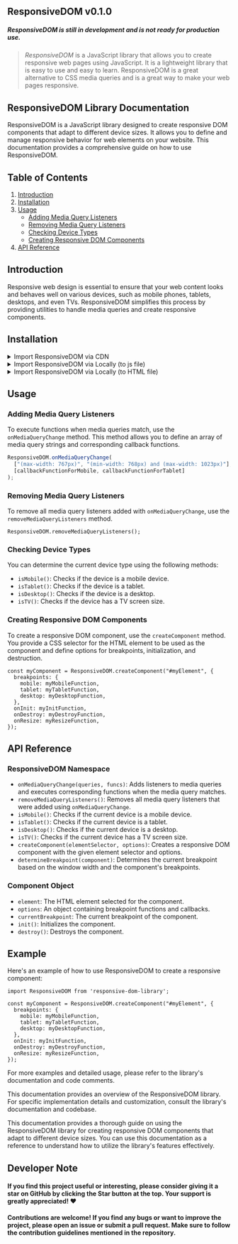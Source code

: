 ## ResponsiveDOM v0.1.0

##### ResponsiveDOM is still in development and is not ready for production use.

> _ResponsiveDOM_ is a JavaScript library that allows you to create responsive web pages using JavaScript. It is a lightweight library that is easy to use and easy to learn. ResponsiveDOM is a great alternative to CSS media queries and is a great way to make your web pages responsive.

## ResponsiveDOM Library Documentation

ResponsiveDOM is a JavaScript library designed to create responsive DOM components that adapt to different device sizes. It allows you to define and manage responsive behavior for web elements on your website. This documentation provides a comprehensive guide on how to use ResponsiveDOM.

## Table of Contents

1. [Introduction](#introduction)
2. [Installation](#installation)
3. [Usage](#usage)
   - [Adding Media Query Listeners](#adding-media-query-listeners)
   - [Removing Media Query Listeners](#removing-media-query-listeners)
   - [Checking Device Types](#checking-device-types)
   - [Creating Responsive DOM Components](#creating-responsive-dom-components)
4. [API Reference](#api-reference)

## Introduction

Responsive web design is essential to ensure that your web content looks and behaves well on various devices, such as mobile phones, tablets, desktops, and even TVs. ResponsiveDOM simplifies this process by providing utilities to handle media queries and create responsive components.

## Installation

<details>
<summary>Import ResponsiveDOM via CDN</summary>
<br>
<code><script type="module" src="https://cdn.jsdelivr.net/gh/RizmyAbdulla/ResponsiveDOM@main/src/ResponsiveDOM.min.js"></script></code>
</details>

<details>
<summary>Import ResponsiveDOM via Locally (to js file)</summary>
<br>
<code>import ResponsiveDOM from "./src/ResponsiveDOM.min.js";</code>
</details>

<details>
<summary>Import ResponsiveDOM via Locally (to HTML file)</summary>
<br>
<code><script type="module" src="./src/ResponsiveDOM.min.js"></script></code>
</details>

## Usage

### Adding Media Query Listeners

To execute functions when media queries match, use the `onMediaQueryChange` method. This method allows you to define an array of media query strings and corresponding callback functions.

```javascript
ResponsiveDOM.onMediaQueryChange(
  ["(max-width: 767px)", "(min-width: 768px) and (max-width: 1023px)"],
  [callbackFunctionForMobile, callbackFunctionForTablet]
);
```

### Removing Media Query Listeners

To remove all media query listeners added with `onMediaQueryChange`, use the `removeMediaQueryListeners` method.

```
ResponsiveDOM.removeMediaQueryListeners();
```

### Checking Device Types

You can determine the current device type using the following methods:

- `isMobile()`: Checks if the device is a mobile device.
- `isTablet()`: Checks if the device is a tablet.
- `isDesktop()`: Checks if the device is a desktop.
- `isTV()`: Checks if the device has a TV screen size.

### Creating Responsive DOM Components

To create a responsive DOM component, use the `createComponent` method. You provide a CSS selector for the HTML element to be used as the component and define options for breakpoints, initialization, and destruction.

```
const myComponent = ResponsiveDOM.createComponent("#myElement", {
  breakpoints: {
    mobile: myMobileFunction,
    tablet: myTabletFunction,
    desktop: myDesktopFunction,
  },
  onInit: myInitFunction,
  onDestroy: myDestroyFunction,
  onResize: myResizeFunction,
});
```

## API Reference

### ResponsiveDOM Namespace

- `onMediaQueryChange(queries, funcs)`: Adds listeners to media queries and executes corresponding functions when the media query matches.
- `removeMediaQueryListeners()`: Removes all media query listeners that were added using `onMediaQueryChange`.
- `isMobile()`: Checks if the current device is a mobile device.
- `isTablet()`: Checks if the current device is a tablet.
- `isDesktop()`: Checks if the current device is a desktop.
- `isTV()`: Checks if the current device has a TV screen size.
- `createComponent(elementSelector, options)`: Creates a responsive DOM component with the given element selector and options.
- `determineBreakpoint(component)`: Determines the current breakpoint based on the window width and the component's breakpoints.

### Component Object

- `element`: The HTML element selected for the component.
- `options`: An object containing breakpoint functions and callbacks.
- `currentBreakpoint`: The current breakpoint of the component.
- `init()`: Initializes the component.
- `destroy()`: Destroys the component.

## Example

Here's an example of how to use ResponsiveDOM to create a responsive component:

```
import ResponsiveDOM from 'responsive-dom-library';

const myComponent = ResponsiveDOM.createComponent("#myElement", {
  breakpoints: {
    mobile: myMobileFunction,
    tablet: myTabletFunction,
    desktop: myDesktopFunction,
  },
  onInit: myInitFunction,
  onDestroy: myDestroyFunction,
  onResize: myResizeFunction,
});
```

For more examples and detailed usage, please refer to the library's documentation and code comments.

This documentation provides an overview of the ResponsiveDOM library. For specific implementation details and customization, consult the library's documentation and codebase.

This documentation provides a thorough guide on using the ResponsiveDOM library for creating responsive DOM components that adapt to different device sizes. You can use this documentation as a reference to understand how to utilize the library's features effectively.

## <span id="dev-note">Developer Note</span>

#### If you find this project useful or interesting, please consider giving it a star on GitHub by clicking the Star button at the top. Your support is greatly appreciated! &#10084;

#### Contributions are welcome! If you find any bugs or want to improve the project, please open an issue or submit a pull request. Make sure to follow the contribution guidelines mentioned in the repository.
